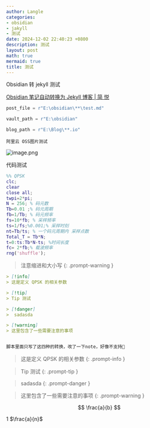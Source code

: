 ```yaml
---
author: Langle
categories:
- obsidian
- jakyll
- 测试
date: 2024-12-02 22:40:23 +0800
description: 测试
layout: post
math: true
mermaid: true
title: 测试
---
```


Obsidian 转 jekyll  测试

[Obsidian 笔记自动转换为 Jekyll 博客 &#124; 简 悦](https://jianyue.tech//posts/obsidian-to-jekyll/)
``` python
post_file = r"E:\obsidian\**\test.md"

vault_path = r"E:\obsidian"

blog_path = r"E:\Blog\**.io"

```
`阿里云 OSS图片测试`


![image.png](https://cnblog-img-langle.oss-cn-beijing.aliyuncs.com/obsidian-img/2024/12/02/3d8c5154ad8bf2e58273448f91ba1a64.png)

代码测试

```matlab 
%% QPSK
clc;
clear
close all;
twpi=2*pi;
N = 256; % 码元数
Tb=0.01 ;% 码元周期
fb=1/Tb; % 码元频率
fs=10*fb; % 采样频率
ts=1/fs;%0.001;% 采样时刻
nt=Tb/ts; % 一个码元周期内 采样点数
Total_T = Tb*N;
t=0:ts:Tb*N-ts; %时间长度
fc= 2*fb;% 载波频率
rng('shuffle');
```

> 注意缩进和大小写
{: .prompt-warning }

``` markdown
> [!info]
> 这是定义 QPSK 的相关参数

> [!tip]
> Tip 测试

> [!danger]
>  sadasda

> [!warning]
> 这里包含了一些需要注意的事项


脚本里面只写了这四种的转换，改了一下note，好像不支持🤣
```

> 这是定义 QPSK 的相关参数
{: .prompt-info }

> Tip 测试
{: .prompt-tip }

>  sadasda
{: .prompt-danger }


> 这里包含了一些需要注意的事项
{: .prompt-warning }




$$
\frac{a}{b} 
$$

 1 $\frac{a}{n}$